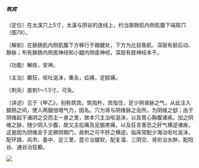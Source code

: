 ##### 筑宾

〔定位〕在太溪穴上5寸，太溪与阴谷的连线上，约当腓肠肌内侧肌腹下端取穴（图79）。

〔解剖〕在腓肠肌内侧肌腹下方移行于跟腱处，下方为比目鱼肌，深层有胫后动、静脉；布有腓肠内侧皮神经和小腿内侧皮神经，深层有胫神经本干。

〔功能〕解痉，安神。

〔主治〕癫狂，呕吐涎沫，重舌，疝痛，足胫痛。

〔刺灸〕直刺1〜1.5寸。可灸。

〔讲述〕见于《甲乙》。别称筑宾。筑指杵，宾指住，足少阴肾脉之气，从此注入腨肠之间，使人两腿倍增气力，因名。穴为肾与阴维脉之会所，为阴维之郄；由于阴维起于诸阴之交而主一身之里，故本穴主治呕涎沫，以及胃心胸腹诸疾。加之阴维之脉，随少阴入少腹，故又主疝痛及足腨疼痛，以及狂言善恐之肝气横逆诸疾，这是因为阴维会于足厥阴期门，故刺之可平肝之横逆。临床常配少海治呕吐涎沫，配环跳、风市、委中、足三里、昆仑治腿软，配复溜、三阴交、肾俞治水肿，配阳谷、通谷治狂癫。

![](./img/图79.jpg)
